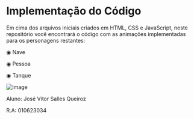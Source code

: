 # Implementação do Código

Em cima dos arquivos iniciais criados em HTML, CSS e JavaScript, neste repositório você encontrará o código com as animações implementadas para os personagens restantes:

◉ Nave

◉ Pessoa

◉ Tanque

![image](https://github.com/user-attachments/assets/d4be29a1-2151-4f1a-9ec4-5ed7945479c2)

Aluno: José Vitor Salles Queiroz

R.A: 010623034
